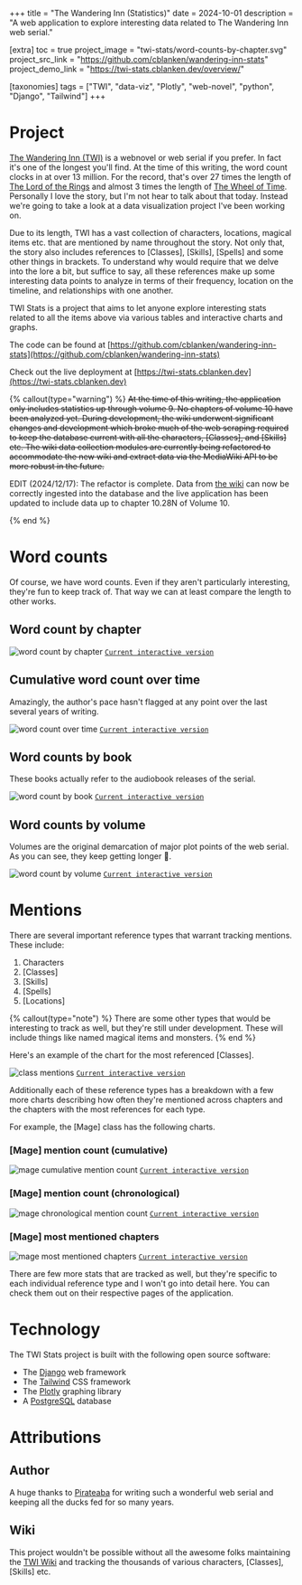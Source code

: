 +++
title = "The Wandering Inn (Statistics)"
date = 2024-10-01
description = "A web application to explore interesting data related to The Wandering Inn web serial."

[extra]
toc = true
project_image = "twi-stats/word-counts-by-chapter.svg"
project_src_link = "https://github.com/cblanken/wandering-inn-stats"
project_demo_link = "https://twi-stats.cblanken.dev/overview/"

[taxonomies]
tags = ["TWI", "data-viz", "Plotly", "web-novel", "python", "Django", "Tailwind"]
+++

# Project

[The Wandering Inn (TWI)](https://wanderinginn.com) is a webnovel or web serial
if you prefer. In fact it's one of the longest you'll find. At the time of this
writing, the word count clocks in at over 13 million. For the record, that's
over 27 times the length of [The Lord of the
Rings](https://en.wikipedia.org/wiki/The_Lord_of_the_Rings) and almost 3 times
the length of [The Wheel of
Time](https://en.wikipedia.org/wiki/The_Wheel_of_Time). Personally I love the
story, but I'm not hear to talk about that today. Instead we're going to take a
look at a data visualization project I've been working on.

Due to its length, TWI has a vast collection of characters, locations, magical
items etc. that are mentioned by name throughout the story. Not only that, the
story also includes references to [Classes], [Skills], [Spells] and some other
things in brackets. To understand why would require that we delve into the lore
a bit, but suffice to say, all these references make up some interesting data
points to analyze in terms of their frequency, location on the timeline, and
relationships with one another.

TWI Stats is a project that aims to let anyone explore interesting stats
related to all the items above via various tables and interactive charts and
graphs.

The code can be found at [https://github.com/cblanken/wandering-inn-stats](https://github.com/cblanken/wandering-inn-stats)

Check out the live deployment at [https://twi-stats.cblanken.dev](https://twi-stats.cblanken.dev)

{% callout(type="warning") %}
~~At the time of this writing, the application
only includes statistics up through volume 9. No chapters of volume 10 have
been analyzed yet. During development, the wiki underwent significant changes
and development which broke much of the web scraping required to keep the
database current with all the characters, [Classes], and [Skills] etc. The wiki
data collection modules are currently being refactored to accommodate the new
wiki and extract data via the MediaWiki API to be more robust in the future.~~

EDIT (2024/12/17): The refactor is complete. Data from [the
wiki](https://wiki.wanderinginn.com/The_Wandering_Inn_Wiki) can now be
correctly ingested into the database and the live application has been updated
to include data up to chapter 10.28N of Volume 10.

{% end %}

# Word counts

Of course, we have word counts. Even if they aren't particularly interesting,
they're fun to keep track of. That way we can at least compare the length to
other works.

## Word count by chapter

![word count by chapter](/images/twi-stats/word-counts-by-chapter.svg)
[`Current interactive version`](https://twi-stats.cblanken.dev/overview/charts/word-counts-by-chapter)

## Cumulative word count over time

Amazingly, the author's pace hasn't flagged at any point over the last several
years of writing.

![word count over time](/images/twi-stats/total-word-counts-over-time.svg)
[`Current interactive version`](https://twi-stats.cblanken.dev/overview/charts/total-word-counts-over-time)

## Word counts by book

These books actually refer to the audiobook releases of the serial.

![word count by book](/images/twi-stats/word-counts-by-book.svg)
[`Current interactive version`](https://twi-stats.cblanken.dev/overview/charts/word-counts-by-book)

## Word counts by volume

Volumes are the original demarcation of major plot points of the web serial. As
you can see, they keep getting longer 👀.

![word count by volume](/images/twi-stats/word-counts-by-volume.svg)
[`Current interactive version`](https://twi-stats.cblanken.dev/overview/charts/word-counts-by-volume)

# Mentions

There are several important reference types that warrant tracking mentions. These include:

1. Characters
2. [Classes]
3. [Skills]
4. [Spells]
5. [Locations]

{% callout(type="note") %}
There are some other types that would be
interesting to track as well, but they're still under development. These will
include things like named magical items and monsters.
{% end %}

Here's an example of the chart for the most referenced [Classes].

![class mentions](/images/twi-stats/class-mentions.svg)
[`Current interactive version`](https://twi-stats.cblanken.dev/overview/charts/class-mentions)

Additionally each of these reference types has a breakdown with a few more
charts describing how often they're mentioned across chapters and the chapters
with the most references for each type.

For example, the [Mage] class has the following charts.

### [Mage] mention count (cumulative)

![mage cumulative mention count](/images/twi-stats/mage-total-mentions.svg)
[`Current interactive version`](https://twi-stats.cblanken.dev/classes/mage/charts/total-mentions)

### [Mage] mention count (chronological)

![mage chronological mention count](/images/twi-stats/mage-mentions.svg)
[`Current interactive version`](https://twi-stats.cblanken.dev/classes/mage/charts/mentions)

### [Mage] most mentioned chapters

![mage most mentioned chapters](/images/twi-stats/chapters-with-the-most-mentions.svg)
[`Current interactive version`](https://twi-stats.cblanken.dev/classes/mage/charts/chapters-with-the-most-mentions)

There are few more stats that are tracked as well, but they're specific to each
individual reference type and I won't go into detail here. You can check them
out on their respective pages of the application.

# Technology

The TWI Stats project is built with the following open source software:
- The [Django](https://www.djangoproject.com) web framework
- The [Tailwind](https://tailwindcss.com) CSS framework
- The [Plotly](https://plotly.com/python/) graphing library
- A [PostgreSQL](https://www.postgresql.org) database

# Attributions

## Author

A huge thanks to [Pirateaba](https://www.patreon.com/pirateaba/posts) for
writing such a wonderful web serial and keeping all the ducks fed for so many
years.

## Wiki

This project wouldn't be possible without all the awesome folks maintaining the [TWI Wiki](https://wiki.wanderinginn.com/The_Wandering_Inn_Wiki) and tracking the thousands of various characters, [Classes], [Skills] etc.
